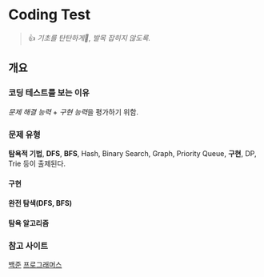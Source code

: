 # Coding Test
> 👍 *기초를 탄탄하게🧱, 발목 잡히지 않도록.*

## 개요
### 코딩 테스트를 보는 이유
*문제 해결 능력* + *구현 능력*을 평가하기 위함.

### 문제 유형
**탐욕적 기법**, **DFS**, **BFS**, Hash, Binary Search, Graph, Priority Queue, **구현**, DP, Trie 등이 출제된다.

#### 구현
#### 완전 탐색(DFS, BFS)
#### 탐욕 알고리즘

### 참고 사이트
[백준](https://www.acmicpc.net/)
[프로그래머스](https://programmers.co.kr/)

